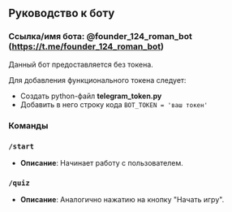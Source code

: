 ## Руководство к боту

### Ссылка/имя бота: @founder_124_roman_bot (https://t.me/founder_124_roman_bot)

Данный бот предоставляется без токена.

Для добавления функционального токена следует:
- Создать python-файл **telegram_token.py**
- Добавить в него строку кода `BOT_TOKEN = 'ваш токен'`

### Команды

### `/start`
- **Описание**: Начинает работу с пользователем.

### `/quiz`
- **Описание**: Аналогично нажатию на кнопку "Начать игру".